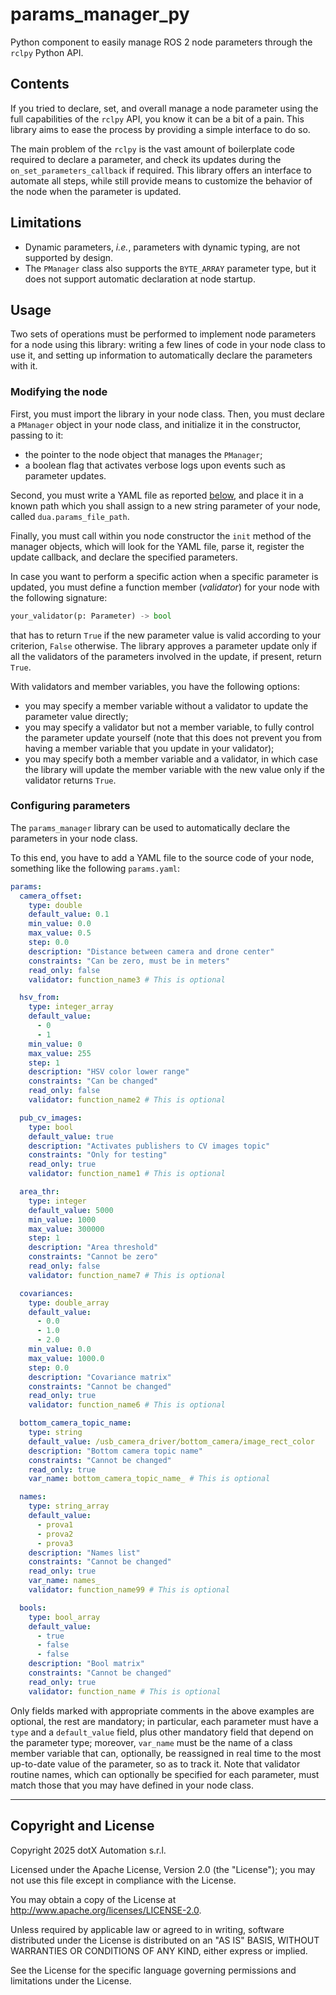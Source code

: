# params_manager_py

Python component to easily manage ROS 2 node parameters through the `rclpy` Python API.

## Contents

If you tried to declare, set, and overall manage a node parameter using the full capabilities of the `rclpy` API, you know it can be a bit of a pain. This library aims to ease the process by providing a simple interface to do so.

The main problem of the `rclpy` is the vast amount of boilerplate code required to declare a parameter, and check its updates during the `on_set_parameters_callback` if required. This library offers an interface to automate all steps, while still provide means to customize the behavior of the node when the parameter is updated.

## Limitations

- Dynamic parameters, *i.e.*, parameters with dynamic typing, are not supported by design.
- The `PManager` class also supports the `BYTE_ARRAY` parameter type, but it does not support automatic declaration at node startup.

## Usage

Two sets of operations must be performed to implement node parameters for a node using this library: writing a few lines of code in your node class to use it, and setting up information to automatically declare the parameters with it.

### Modifying the node

First, you must import the library in your node class. Then, you must declare a `PManager` object in your node class, and initialize it in the constructor, passing to it:

- the pointer to the node object that manages the `PManager`;
- a boolean flag that activates verbose logs upon events such as parameter updates.

Second, you must write a YAML file as reported [below](#configuring-parameters), and place it in a known path which you shall assign to a new string parameter of your node, called `dua.params_file_path`.

Finally, you must call within you node constructor the `init` method of the manager objects, which will look for the YAML file, parse it, register the update callback, and declare the specified parameters.

In case you want to perform a specific action when a specific parameter is updated, you must define a function member (*validator*) for your node with the following signature:

```python
your_validator(p: Parameter) -> bool
```

that has to return `True` if the new parameter value is valid according to your criterion, `False` otherwise. The library approves a parameter update only if all the validators of the parameters involved in the update, if present, return `True`.

With validators and member variables, you have the following options:

- you may specify a member variable without a validator to update the parameter value directly;
- you may specify a validator but not a member variable, to fully control the parameter update yourself (note that this does not prevent you from having a member variable that you update in your validator);
- you may specify both a member variable and a validator, in which case the library will update the member variable with the new value only if the validator returns `True`.

### Configuring parameters

The `params_manager` library can be used to automatically declare the parameters in your node class.

To this end, you have to add a YAML file to the source code of your node, something like the following `params.yaml`:

```yaml
params:
  camera_offset:
    type: double
    default_value: 0.1
    min_value: 0.0
    max_value: 0.5
    step: 0.0
    description: "Distance between camera and drone center"
    constraints: "Can be zero, must be in meters"
    read_only: false
    validator: function_name3 # This is optional

  hsv_from:
    type: integer_array
    default_value:
      - 0
      - 1
    min_value: 0
    max_value: 255
    step: 1
    description: "HSV color lower range"
    constraints: "Can be changed"
    read_only: false
    validator: function_name2 # This is optional

  pub_cv_images:
    type: bool
    default_value: true
    description: "Activates publishers to CV images topic"
    constraints: "Only for testing"
    read_only: true
    validator: function_name1 # This is optional

  area_thr:
    type: integer
    default_value: 5000
    min_value: 1000
    max_value: 300000
    step: 1
    description: "Area threshold"
    constraints: "Cannot be zero"
    read_only: false
    validator: function_name7 # This is optional

  covariances:
    type: double_array
    default_value:
      - 0.0
      - 1.0
      - 2.0
    min_value: 0.0
    max_value: 1000.0
    step: 0.0
    description: "Covariance matrix"
    constraints: "Cannot be changed"
    read_only: true
    validator: function_name6 # This is optional

  bottom_camera_topic_name:
    type: string
    default_value: /usb_camera_driver/bottom_camera/image_rect_color
    description: "Bottom camera topic name"
    constraints: "Cannot be changed"
    read_only: true
    var_name: bottom_camera_topic_name_ # This is optional

  names:
    type: string_array
    default_value:
      - prova1
      - prova2
      - prova3
    description: "Names list"
    constraints: "Cannot be changed"
    read_only: true
    var_name: names_
    validator: function_name99 # This is optional

  bools:
    type: bool_array
    default_value:
      - true
      - false
      - false
    description: "Bool matrix"
    constraints: "Cannot be changed"
    read_only: true
    validator: function_name # This is optional
```

Only fields marked with appropriate comments in the above examples are optional, the rest are mandatory; in particular, each parameter must have a `type` and a `default_value` field, plus other mandatory field that depend on the parameter type; moreover, `var_name` must be the name of a class member variable that can, optionally, be reassigned in real time to the most up-to-date value of the parameter, so as to track it. Note that validator routine names, which can optionally be specified for each parameter, must match those that you may have defined in your node class.

---

## Copyright and License

Copyright 2025 dotX Automation s.r.l.

Licensed under the Apache License, Version 2.0 (the "License"); you may not use this file except in compliance with the License.

You may obtain a copy of the License at <http://www.apache.org/licenses/LICENSE-2.0>.

Unless required by applicable law or agreed to in writing, software distributed under the License is distributed on an "AS IS" BASIS, WITHOUT WARRANTIES OR CONDITIONS OF ANY KIND, either express or implied.

See the License for the specific language governing permissions and limitations under the License.
